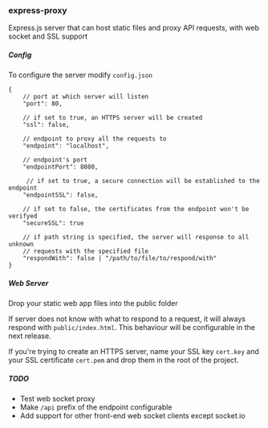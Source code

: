 ### express-proxy

Express.js server that can host static files and proxy API requests, with web socket and SSL support


##### Config

To configure the server modify `config.json`

```
{
    // port at which server will listen
    "port": 80, 
    
    // if set to true, an HTTPS server will be created
    "ssl": false, 
    
    // endpoint to proxy all the requests to
    "endpoint": "localhost", 
    
    // endpoint's port
    "endpointPort": 8080, 
    
     // if set to true, a secure connection will be established to the endpoint
    "endpointSSL": false,
    
    // if set to false, the certificates from the endpoint won't be verifyed
    "secureSSL": true 
    
    // if path string is specified, the server will response to all unknown 
    // requests with the specified file
    "respondWith": false | "/path/to/file/to/respond/with"  
}
```

##### Web Server
Drop your static web app files into the public folder

If server does not know with what to respond to a request, it will always respond with `public/index.html`.
This behaviour will be configurable in the next release.

If you're trying to create an HTTPS server, name your SSL key `cert.key` and your SSL certificate `cert.pem` and drop them in the root of the project. 

##### TODO

- Test web socket proxy 
- Make `/api` prefix of the endpoint configurable
- Add support for other front-end web socket clients except socket.io